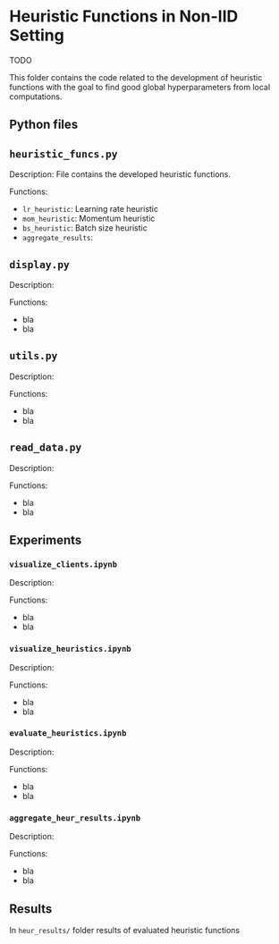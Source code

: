 # Heuristic Functions in Non-IID Setting

TODO

This folder contains the code related to the development of heuristic functions with the goal to find good global hyperparameters from local computations.

## Python files

## `heuristic_funcs.py`

Description: File contains the developed heuristic functions.

Functions:

- `lr_heuristic`: Learning rate heuristic
- `mom_heuristic`: Momentum heuristic
- `bs_heuristic`: Batch size heuristic
- `aggregate_results`:

## `display.py`

Description:

Functions:

- bla
- bla

## `utils.py`

Description:

Functions:

- bla
- bla

## `read_data.py`

Description:

Functions:

- bla
- bla

## Experiments

### `visualize_clients.ipynb`

Description:

Functions:

- bla
- bla

### `visualize_heuristics.ipynb`

Description:

Functions:

- bla
- bla

### `evaluate_heuristics.ipynb`

Description:

Functions:

- bla
- bla

### `aggregate_heur_results.ipynb`

Description:

Functions:

- bla
- bla

## Results

In `heur_results/` folder results of evaluated heuristic functions
